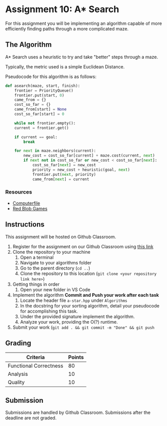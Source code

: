 # Assignment 10: A* Search

For this assignment you will be implementing an algorithm capable of more efficiently finding paths through a more complicated maze.

## The Algorithm

A* Search uses a heuristic to try and take "better" steps through a maze.

Typically, the metric used is a simple Euclidean Distance.

Pseudocode for this algorithm is as follows:

```python
def asearch(maze, start, finish):
    frontier = PriorityQueue()
    frontier.put(start, 0)
    came_from = {}
    cost_so_far = {}
    came_from[start] = None
    cost_so_far[start] = 0

    while not frontier.empty():
    current = frontier.get()

    if current == goal:
        break

    for next in maze.neighbors(current):
        new_cost = cost_so_far[current] + maze.cost(current, next)
        if next not in cost_so_far or new_cost < cost_so_far[next]:
            cost_so_far[next] = new_cost
            priority = new_cost + heuristic(goal, next)
            frontier.put(next, priority)
            came_from[next] = current
```

### Resources

- [Computerfile](https://www.youtube.com/watch?v=ySN5Wnu88nE)
- [Red Blob Games](https://www.redblobgames.com/pathfinding/a-star/introduction.html)

## Instructions

This assignment will be hosted on Github Classroom.

1. Register for the assignment on our Github Classroom using [this link](https://classroom.github.com/a/xa30-340)
2. Clone the repository to your machine
   1. Open a terminal
   2. Navigate to your algorithms folder
   3. Go to the parent directory (`cd ..`)
   4. Clone the repository to this location (`git clone <your repository link here>`)
3. Getting things in order
   1. Open your new folder in VS Code
4. Implement the algorithm **Commit and Push your work after each task**
   1. Locate the header file `a-star.hpp` under `Algorithms`
   2. In the docstring for your sorting algorithm, detail your pseudocode for accomplishing this task.
   3. Under the provided signature implement the algorithm.
   4. Analyze your work, providing the O(?) runtime.
5. Submit your work (`git add . && git commit -m "Done" && git push`

## Grading

| Criteria               | Points |
| ---------------------- | ------ |
| Functional Correctness | 80     |
| Analysis               | 10     |
| Quality                | 10     |

## Submission

Submissions are handled by Github Classroom.
Submissions after the deadline are not graded.
